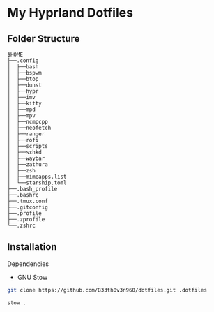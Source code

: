 # My Hyprland Dotfiles

## Folder Structure 

```
$HOME
├──.config
│  ├──bash
│  ├──bspwm
│  ├──btop
│  ├──dunst
│  ├──hypr
│  ├──imv
│  ├──kitty
│  ├──mpd
│  ├──mpv
│  ├──ncmpcpp
│  ├──neofetch
│  ├──ranger
│  ├──rofi
│  ├──scripts
│  ├──sxhkd
│  ├──waybar
│  ├──zathura
│  ├──zsh
│  ├──mimeapps.list
│  └──starship.toml
├──.bash_profile
├──.bashrc
├──.tmux.conf
├──.gitconfig
├──.profile
├──.zprofile
└──.zshrc
```


## Installation 

Dependencies 
- GNU Stow

```bash
git clone https://github.com/B33th0v3n960/dotfiles.git .dotfiles

```


```bash
stow .

```
